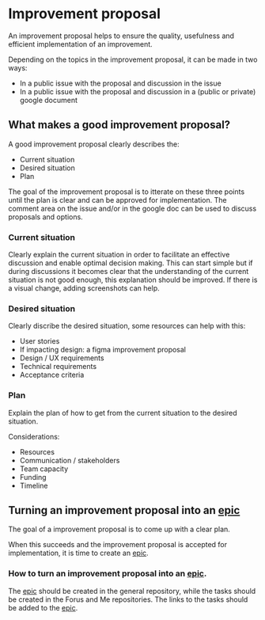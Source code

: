 # Improvement proposal

An improvement proposal helps to ensure the quality, usefulness and efficient implementation of an improvement. 

Depending on the topics in the improvement proposal, it can be made in two ways: 
* In a public issue with the proposal and discussion in the issue
* In a public issue with the proposal and discussion in a (public or private) google document

##  What makes a good improvement proposal?
A good improvement proposal clearly describes the:

* Current situation
* Desired situation
* Plan

The goal of the improvement proposal is to itterate on these three points until the plan is clear and can be approved for implementation. The comment area on the issue and/or in the google doc can be used to discuss proposals and options.

### Current situation
Clearly explain the current situation in order to facilitate an effective discussion and enable optimal decision making. This can start simple but if during discussions it becomes clear that the understanding of the current situation is not good enough, this explanation should be improved. If there is a visual change, adding screenshots can help.

### Desired situation
Clearly discribe the desired situation, some resources can help with this:

* User stories
* If impacting design: a figma improvement proposal
* Design / UX requirements
* Technical requirements
* Acceptance criteria

### Plan
Explain the plan of how to get from the current situation to the desired situation.

Considerations:

* Resources
* Communication / stakeholders
* Team capacity
* Funding
* Timeline

## Turning an improvement proposal into an [epic](https://github.com/teamforus/general/blob/develop/manuals/development/issue-epic.md)

The goal of a improvement proposal is to come up with a clear plan. 

When this succeeds and the improvement proposal is accepted for implementation, it is time to create an [epic](https://github.com/teamforus/general/blob/develop/manuals/development/issue-epic.md). 

### How to turn an improvement proposal into an [epic](https://github.com/teamforus/general/blob/develop/manuals/development/issue-epic.md).
The [epic](https://github.com/teamforus/general/blob/develop/manuals/development/issue-epic.md) should be created in the general repository, while the tasks should be created in the Forus and Me repositories. The links to the tasks should be added to the [epic](https://github.com/teamforus/general/blob/develop/manuals/development/issue-epic.md).
